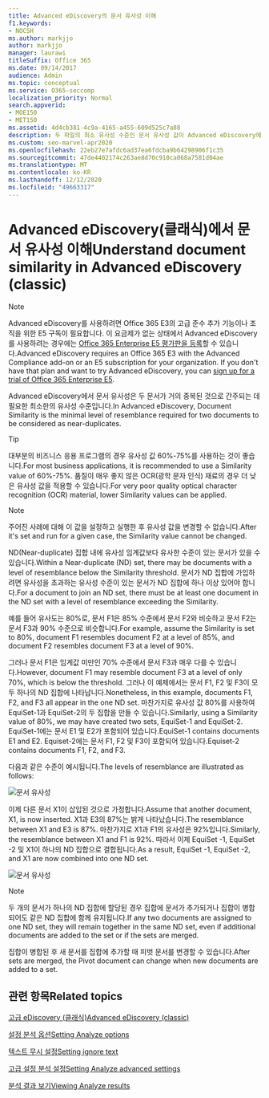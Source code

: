 ```yaml
---
title: Advanced eDiscovery의 문서 유사성 이해
f1.keywords:
- NOCSH
ms.author: markjjo
author: markjjo
manager: laurawi
titleSuffix: Office 365
ms.date: 09/14/2017
audience: Admin
ms.topic: conceptual
ms.service: O365-seccomp
localization_priority: Normal
search.appverid:
- MOE150
- MET150
ms.assetid: 4d4cb381-4c9a-4165-a455-609d525c7a88
description: 두 파일의 최소 유사성 수준인 문서 유사성 값이 Advanced eDiscovery에서 작동하는 방법을 검토합니다.
ms.custom: seo-marvel-apr2020
ms.openlocfilehash: 22eb27e7afdc6ad37ea6fdcba9b64298906f1c35
ms.sourcegitcommit: 47de4402174c263ae8d70c910ca068a7581d04ae
ms.translationtype: MT
ms.contentlocale: ko-KR
ms.lasthandoff: 12/12/2020
ms.locfileid: "49663317"
---
```

# <a name="understand-document-similarity-in-advanced-ediscovery-classic"></a><span data-ttu-id="ffbbe-103">Advanced eDiscovery(클래식)에서 문서 유사성 이해</span><span class="sxs-lookup"><span data-stu-id="ffbbe-103">Understand document similarity in Advanced eDiscovery (classic)</span></span>

> [!NOTE]
> <span data-ttu-id="ffbbe-p101">Advanced eDiscovery를 사용하려면 Office 365 E3의 고급 준수 추가 기능이나 조직을 위한 E5 구독이 필요합니다. 이 요금제가 없는 상태에서 Advanced eDiscovery를 사용하려는 경우에는 [Office 365 Enterprise E5 평가판을 등록](https://go.microsoft.com/fwlink/p/?LinkID=698279)할 수 있습니다.</span><span class="sxs-lookup"><span data-stu-id="ffbbe-p101">Advanced eDiscovery requires an Office 365 E3 with the Advanced Compliance add-on or an E5 subscription for your organization. If you don't have that plan and want to try Advanced eDiscovery, you can [sign up for a trial of Office 365 Enterprise E5](https://go.microsoft.com/fwlink/p/?LinkID=698279).</span></span> 
  
<span data-ttu-id="ffbbe-106">Advanced eDiscovery에서 문서 유사성은 두 문서가 거의 중복된 것으로 간주되는 데 필요한 최소한의 유사성 수준입니다.</span><span class="sxs-lookup"><span data-stu-id="ffbbe-106">In Advanced eDiscovery, Document Similarity is the minimal level of resemblance required for two documents to be considered as near-duplicates.</span></span>
  
> [!TIP]
> <span data-ttu-id="ffbbe-107">대부분의 비즈니스 응용 프로그램의 경우 유사성 값 60%-75%를 사용하는 것이 좋습니다.</span><span class="sxs-lookup"><span data-stu-id="ffbbe-107">For most business applications, it is recommended to use a Similarity value of 60%-75%.</span></span> <span data-ttu-id="ffbbe-108">품질이 매우 좋지 않은 OCR(광학 문자 인식) 재료의 경우 더 낮은 유사성 값을 적용할 수 있습니다.</span><span class="sxs-lookup"><span data-stu-id="ffbbe-108">For very poor quality optical character recognition (OCR) material, lower Similarity values can be applied.</span></span> 
  
> [!NOTE]
> <span data-ttu-id="ffbbe-109">주어진 사례에 대해 이 값을 설정하고 실행한 후 유사성 값을 변경할 수 없습니다.</span><span class="sxs-lookup"><span data-stu-id="ffbbe-109">After it's set and run for a given case, the Similarity value cannot be changed.</span></span> 
  
<span data-ttu-id="ffbbe-110">ND(Near-duplicate) 집합 내에 유사성 임계값보다 유사한 수준이 있는 문서가 있을 수 있습니다.</span><span class="sxs-lookup"><span data-stu-id="ffbbe-110">Within a Near-duplicate (ND) set, there may be documents with a level of resemblance below the Similarity threshold.</span></span> <span data-ttu-id="ffbbe-111">문서가 ND 집합에 가입하려면 유사성을 초과하는 유사성 수준이 있는 문서가 ND 집합에 하나 이상 있어야 합니다.</span><span class="sxs-lookup"><span data-stu-id="ffbbe-111">For a document to join an ND set, there must be at least one document in the ND set with a level of resemblance exceeding the Similarity.</span></span> 
  
<span data-ttu-id="ffbbe-112">예를 들어 유사도는 80%로, 문서 F1은 85% 수준에서 문서 F2와 비슷하고 문서 F2는 문서 F3과 90% 수준으로 비슷합니다.</span><span class="sxs-lookup"><span data-stu-id="ffbbe-112">For example, assume the Similarity is set to 80%, document F1 resembles document F2 at a level of 85%, and document F2 resembles document F3 at a level of 90%.</span></span> 
  
<span data-ttu-id="ffbbe-113">그러나 문서 F1은 임계값 미만인 70% 수준에서 문서 F3과 매우 다를 수 있습니다.</span><span class="sxs-lookup"><span data-stu-id="ffbbe-113">However, document F1 may resemble document F3 at a level of only 70%, which is below the threshold.</span></span> <span data-ttu-id="ffbbe-114">그러나 이 예제에서는 문서 F1, F2 및 F3이 모두 하나의 ND 집합에 나타납니다.</span><span class="sxs-lookup"><span data-stu-id="ffbbe-114">Nonetheless, in this example, documents F1, F2, and F3 all appear in the one ND set.</span></span> <span data-ttu-id="ffbbe-115">마찬가지로 유사성 값 80%를 사용하여 EquiSet-1과 EquiSet-2의 두 집합을 만들 수 있습니다.</span><span class="sxs-lookup"><span data-stu-id="ffbbe-115">Similarly, using a Similarity value of 80%, we may have created two sets, EquiSet-1 and EquiSet-2.</span></span> <span data-ttu-id="ffbbe-116">EquiSet-1에는 문서 E1 및 E2가 포함되어 있습니다.</span><span class="sxs-lookup"><span data-stu-id="ffbbe-116">EquiSet-1 contains documents E1 and E2.</span></span> <span data-ttu-id="ffbbe-117">Equiset-2에는 문서 F1, F2 및 F3이 포함되어 있습니다.</span><span class="sxs-lookup"><span data-stu-id="ffbbe-117">Equiset-2 contains documents F1, F2, and F3.</span></span> 
  
<span data-ttu-id="ffbbe-118">다음과 같은 수준이 예시됩니다.</span><span class="sxs-lookup"><span data-stu-id="ffbbe-118">The levels of resemblance are illustrated as follows:</span></span>
  
![문서 유사성](../media/3907ea7d-e28a-4027-8fc3-be090dd39144.gif)
  
<span data-ttu-id="ffbbe-120">이제 다른 문서 X1이 삽입된 것으로 가정합니다.</span><span class="sxs-lookup"><span data-stu-id="ffbbe-120">Assume that another document, X1, is now inserted.</span></span> <span data-ttu-id="ffbbe-121">X1과 E3의 87%는 밝게 나타났습니다.</span><span class="sxs-lookup"><span data-stu-id="ffbbe-121">The resemblance between X1 and E3 is 87%.</span></span> <span data-ttu-id="ffbbe-122">마찬가지로 X1과 F1의 유사성은 92%입니다.</span><span class="sxs-lookup"><span data-stu-id="ffbbe-122">Similarly, the resemblance between X1 and F1 is 92%.</span></span> <span data-ttu-id="ffbbe-123">따라서 이제 EquiSet -1, EquiSet -2 및 X1이 하나의 ND 집합으로 결합됩니다.</span><span class="sxs-lookup"><span data-stu-id="ffbbe-123">As a result, EquiSet -1, EquiSet -2, and X1 are now combined into one ND set.</span></span>
  
![문서 유사성](../media/d140d347-33d5-475a-af04-594a0f2ab13d.gif)
  
> [!NOTE]
> <span data-ttu-id="ffbbe-125">두 개의 문서가 하나의 ND 집합에 할당된 경우 집합에 문서가 추가되거나 집합이 병합되어도 같은 ND 집합에 함께 유지됩니다.</span><span class="sxs-lookup"><span data-stu-id="ffbbe-125">If any two documents are assigned to one ND set, they will remain together in the same ND set, even if additional documents are added to the set or if the sets are merged.</span></span> 
  
<span data-ttu-id="ffbbe-126">집합이 병합된 후 새 문서를 집합에 추가할 때 피벗 문서를 변경할 수 있습니다.</span><span class="sxs-lookup"><span data-stu-id="ffbbe-126">After sets are merged, the Pivot document can change when new documents are added to a set.</span></span> 
  
## <a name="related-topics"></a><span data-ttu-id="ffbbe-127">관련 항목</span><span class="sxs-lookup"><span data-stu-id="ffbbe-127">Related topics</span></span>

[<span data-ttu-id="ffbbe-128">고급 eDiscovery (클래식)</span><span class="sxs-lookup"><span data-stu-id="ffbbe-128">Advanced eDiscovery (classic)</span></span>](office-365-advanced-ediscovery.md)
  
[<span data-ttu-id="ffbbe-129">설정 분석 옵션</span><span class="sxs-lookup"><span data-stu-id="ffbbe-129">Setting Analyze options</span></span>](set-analyze-options-in-advanced-ediscovery.md)
  
[<span data-ttu-id="ffbbe-130">텍스트 무시 설정</span><span class="sxs-lookup"><span data-stu-id="ffbbe-130">Setting ignore text</span></span>](set-ignore-text-in-advanced-ediscovery.md)
  
[<span data-ttu-id="ffbbe-131">고급 설정 분석 설정</span><span class="sxs-lookup"><span data-stu-id="ffbbe-131">Setting Analyze advanced settings</span></span>](set-analyze-advanced-settings-in-advanced-ediscovery.md)
  
[<span data-ttu-id="ffbbe-132">분석 결과 보기</span><span class="sxs-lookup"><span data-stu-id="ffbbe-132">Viewing Analyze results</span></span>](view-analyze-results-in-advanced-ediscovery.md)

